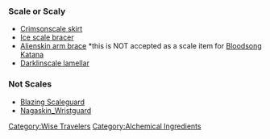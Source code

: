 ### Scale or Scaly

-   [ Crimsonscale skirt](Crimsonscale_Skirt.md "wikilink")
-   [ Ice scale bracer](Ice_Scale_Bracer.md "wikilink")
-   [ Alienskin arm brace](Alienskin_Arm_Brace.md "wikilink") \*this is
    NOT accepted as a scale item for [Bloodsong
    Katana](Bloodsong_Katana "wikilink")
-   [Darklinscale lamellar](Darklinscale_Lamellar.md "wikilink")

### Not Scales

-   [Blazing Scaleguard](Blazing_Scaleguard "wikilink")
-   [Nagaskin_Wristguard](Nagaskin_Wristguard "wikilink")

[Category:Wise Travelers](Category:Wise_Travelers "wikilink")
[Category:Alchemical
Ingredients](Category:Alchemical_Ingredients "wikilink")
